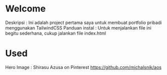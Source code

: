 # Welcome

Deskripsi : Ini adalah project pertama saya untuk membuat portfolio pribadi menggunakan TailwindCSS
Panduan instal : Untuk menjalankan file ini begitu sederhana, cukup jalankan file index.html

# Used 

Hero Image : Shirasu Azusa on Pinterest
https://github.com/michalsnik/aos


